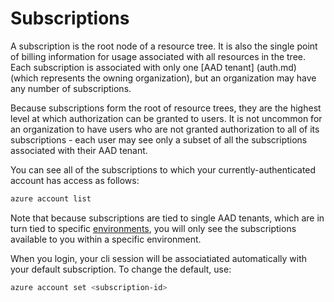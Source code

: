 Subscriptions
=============
A subscription is the root node of a resource tree.  It is also the single
point of billing information for usage associated with all resources in the
tree.  Each subscription is associated with only one [AAD tenant]
(auth.md) (which represents the owning organization), but an organization
may have any number of subscriptions.

Because subscriptions form the root of resource trees, they are the highest
level at which authorization can be granted to users.  It is not uncommon
for an organization to have users who are not granted authorization to all
of its subscriptions - each user may see only a subset of all the subscriptions
associated with their AAD tenant.

You can see all of the subscriptions to which your currently-authenticated
account has access as follows:

```bash
azure account list
```

Note that because subscriptions are tied to single AAD tenants, which are
in turn tied to specific [environments](environments.md), you will only
see the subscriptions available to you within a specific environment. 

When you login, your cli session will be associatiated automatically with
your default subscription.  To change the default, use:

```bash
azure account set <subscription-id>
```
